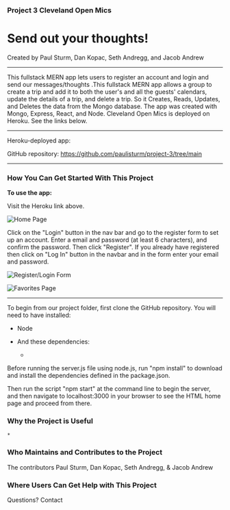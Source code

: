 ### Project 3 Cleveland Open Mics
# Send out your thoughts!

Created by Paul Sturm, Dan Kopac, Seth Andregg, and Jacob Andrew

____________

This fullstack MERN app lets users to register an account and login and send our messages/thoughts .This fullstack MERN app allows a group to create a trip and add it to both the user's and all the guests' calendars, update the details of a trip, and delete a trip. So it Creates, Reads, Updates, and Deletes the data from the Mongo database. The app was created with Mongo, Express, React, and Node.
Cleveland Open Mics is deployed on Heroku. See the links below.

- - - -
Heroku-deployed app: 

GitHub repository: https://github.com/paulisturm/project-3/tree/main
- - - -

### How You Can Get Started With This Project ###

<strong>To use the app:</strong> 

Visit the Heroku link above. 

![Home Page]()

Click on the "Login" button in the nav bar and go to the register form to set up an account. Enter a email and password (at least 6 characters), and confirm the password. Then click "Register". If you already have registered then click on "Log In" button in the navbar and in the form enter your email and password. 

![Register/Login Form]()


![Favorites Page]()

*****************************************************

To begin from our project folder, first clone the GitHub repository. You will need to have installed:

* Node

* And these dependencies:

    * 

Before running the server.js file using node.js, run "npm install" to download and install the dependencies defined in the package.json. 

Then run the script "npm start" at the command line to begin the server, and then navigate to localhost:3000 in your browser to see the HTML home page and proceed from there.

### Why the Project is Useful ### 

    * 

### Who Maintains and Contributes to the Project ###

  The contributors Paul Sturm, Dan Kopac, Seth Andregg, & Jacob Andrew

### Where Users Can Get Help with This Project ###

  Questions? Contact 
